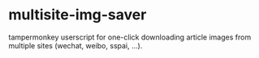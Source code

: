 # multisite-img-saver
tampermonkey userscript for one-click downloading article images from multiple sites (wechat, weibo, sspai, …).

